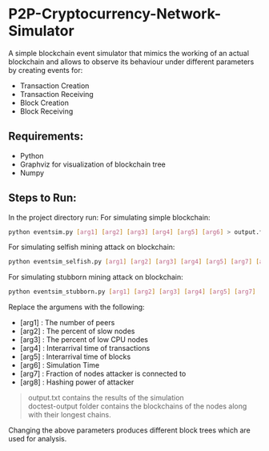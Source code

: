 # P2P-Cryptocurrency-Network-Simulator
A simple blockchain event simulator that mimics the working of an actual blockchain and allows to observe its behaviour under different parameters by creating events for:
- Transaction Creation
- Transaction Receiving
- Block Creation
- Block Receiving

## Requirements:
- Python
- Graphviz for visualization of blockchain tree
- Numpy

## Steps to Run:
In the project directory run:
For simulating simple blockchain:
```bash
python eventsim.py [arg1] [arg2] [arg3] [arg4] [arg5] [arg6] > output.txt
```
For simulating selfish mining attack on blockchain:
```bash
python eventsim_selfish.py [arg1] [arg2] [arg3] [arg4] [arg5] [arg7] [arg8] [arg6] > output.txt
```
For simulating stubborn mining attack on blockchain:
```bash
python eventsim_stubborn.py [arg1] [arg2] [arg3] [arg4] [arg5] [arg7] [arg8] [arg6] > output.txt
```
Replace the argumens with the following:
- [arg1] : The number of peers
- [arg2] : The percent of slow nodes
- [arg3] : The percent of low CPU nodes
- [arg4] : Interarrival time of transactions
- [arg5] : Interarrival time of blocks
- [arg6] : Simulation Time
- [arg7] : Fraction of nodes attacker is connected to
- [arg8] : Hashing power of attacker

>output.txt contains the results of the simulation  
>doctest-output folder contains the blockchains of the nodes along with their longest chains.

Changing the above parameters produces different block trees which are used for analysis.
